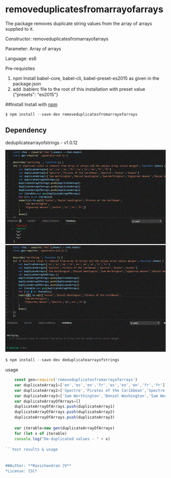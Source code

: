 # removeduplicatesfromarrayofarrays
The package removes duplicate string values from the array of arrays supplied to it.

Constructor: removeduplicatesfromarrayofarrays

Parameter: Array of arrays

Language: es6

Pre-requisites

1. npm Install babel-core, babel-cli, babel-preset-es2015 as given in the package.json 
2. add .bablerc file to the root of this installation with preset value {"presets": "es2015"}

##Install 
Install with [npm](http://npmjs.com)

```javascript
$ npm install --save-dev removeduplicatesfromarrayofarrays
```

## Dependency
deduplicatearrayofstrings - v1.0.12

![Test Result](https://github.com/ravichandranjv/removeduplicatesfromarrayofarrays/blob/master/test1.GIF)
![Test Result](https://github.com/ravichandranjv/removeduplicatesfromarrayofarrays/blob/master/test3.GIF)


```javascript
$ npm install --save-dev deduplicatearrayofstrings
```
usage

```javascript
    const gen=require('removeduplicatesfromarrayofarrays')
    var duplicateArray1=['en','es','en','fr','es','en','en','fr','fr']
    var duplicateArray2=['Spectre','Pirates of the Caribbean','Spectre','Avatar','Avatar']
    var duplicateArray3=['Sam Worthington','Denzel Washington','Sam Worthington','Sigourney Weaver','Denzel Washington','Sam Worthington']
    var duplicateArrayOfArrays=[]
    duplicateArrayOfArrays.push(duplicateArray1)
    duplicateArrayOfArrays.push(duplicateArray2)
    duplicateArrayOfArrays.push(duplicateArray3)

    var iterable=new gen(duplicateArrayOfArrays)
    for (let x of iterable)
    console.log("De-duplicated values - " + x)

```test results & usage


##Author: **Ravichandran JV**
*License: ISC*
